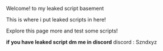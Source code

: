 Welcome! to my leaked script basement

This is where i put leaked scripts in here!

Explore this page more and test some scripts!

**if you have leaked script dm me in discord**
discord : Szndxyz
